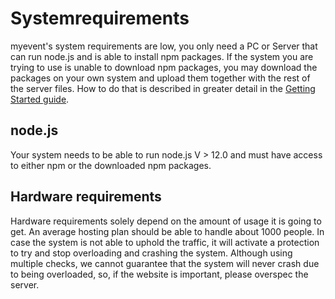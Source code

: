 # Systemrequirements
myevent's system requirements are low, you only need a PC or Server that can run node.js and is able to install npm packages. If the system you are trying to use is unable to download npm packages, you may download the packages on your own system and upload them together with the rest of the server files. How to do that is described in greater detail in the [Getting Started guide](/docs/gettingStarted).

## node.js
Your system needs to be able to run node.js V > 12.0 and must have access to either npm or the downloaded npm packages.

## Hardware requirements
Hardware requirements solely depend on the amount of usage it is going to get. An average hosting plan should be able to handle about 1000 people. In case the system is not able to uphold the traffic, it will activate a protection to try and stop overloading and crashing the system. Although using multiple checks, we cannot guarantee that the system will never crash due to being overloaded, so, if the website is important, please overspec the server.